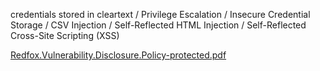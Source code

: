 
credentials stored in cleartext / Privilege Escalation / Insecure Credential Storage / CSV Injection / Self-Reflected HTML Injection / Self-Reflected Cross-Site Scripting (XSS) 

[Redfox.Vulnerability.Disclosure.Policy-protected.pdf](https://github.com/ShravanSinghRathore/ASUS-RT-N300-B1/files/14945675/Redfox.Vulnerability.Disclosure.Policy-protected.pdf)
